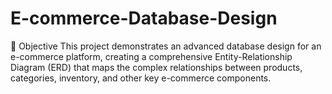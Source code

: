 # E-commerce-Database-Design
🎯 Objective This project demonstrates an advanced database design for an e-commerce platform, creating a comprehensive Entity-Relationship Diagram (ERD) that maps the complex relationships between products, categories, inventory, and other key e-commerce components.
